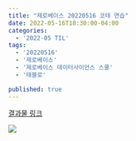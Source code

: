 ```yaml
---
title: "제로베이스 20220516 코테 연습"
date: 2022-05-16T18:30:00-04:00
categories:
  - '2022-05 TIL'
tags:
  - '20220516'
  - '제로베이스'
  - '제로베이스 데이터사이언스 스쿨'
  - '태블로'

published: true
---
```


[결과물 링크](https://public.tableau.com/views/kimjinwoo_zerobase_Dailyquiz02/1?:language=ko-KR&publish=yes&:display_count=n&:origin=viz_share_link)

<img src="https://1geraldine1.github.io/assets/images/Study/zerobase/tableau/image02.PNG"/>